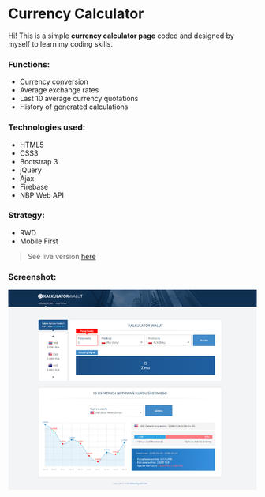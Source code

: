 # Currency Calculator

Hi! This is a simple **currency calculator page** coded and designed by myself to learn my coding skills.

### Functions:
* Currency conversion
* Average exchange rates
* Last 10 average currency quotations
* History of generated calculations

### Technologies used:
* HTML5
* CSS3
* Bootstrap 3
* jQuery
* Ajax
* Firebase
* NBP Web API

### Strategy:
* RWD
* Mobile First

> See live version [here](https://dabrovsky.github.io/Kalkulator_Walutowy/)

### Screenshot:
![layout](img/preview.png)
